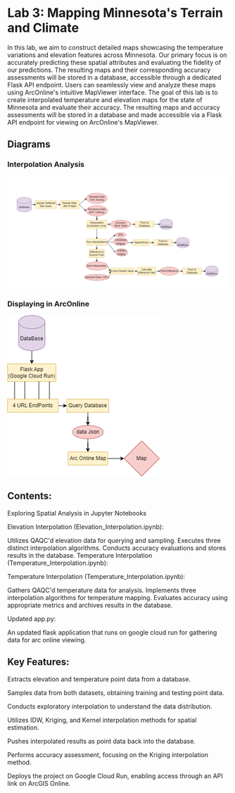 # Lab 3: Mapping Minnesota's Terrain and Climate

In this lab, we aim to construct detailed maps showcasing the temperature variations and elevation features across Minnesota. Our primary focus is on accurately predicting these spatial attributes and evaluating the fidelity of our predictions. The resulting maps and their corresponding accuracy assessments will be stored in a database, accessible through a dedicated Flask API endpoint. Users can seamlessly view and analyze these maps using ArcOnline's intuitive MapViewer interface.
The goal of this lab is to create interpolated temperature and elevation maps for the state of Minnesota and evaluate their accuracy. The resulting maps and accuracy assessments will be stored in a database and made accessible via a Flask API endpoint for viewing on ArcOnline's MapViewer.

## Diagrams

### Interpolation Analysis

![alt text](interpolation.png)


### Displaying in ArcOnline

![alt text](webapp.png)

## Contents:

Exploring Spatial Analysis in Jupyter Notebooks

Elevation Interpolation (Elevation_Interpolation.ipynb):

Utilizes QAQC'd elevation data for querying and sampling.
Executes three distinct interpolation algorithms.
Conducts accuracy evaluations and stores results in the database.
Temperature Interpolation (Temperature_Interpolation.ipynb):

Temperature Interpolation (Temperature_Interpolation.ipynb):

Gathers QAQC'd temperature data for analysis.
Implements three interpolation algorithms for temperature mapping.
Evaluates accuracy using appropriate metrics and archives results in the database.

Updated app.py:

An updated flask application that runs on google cloud run for gathering data for arc online viewing.


## Key Features:

Extracts elevation and temperature point data from a database.

Samples data from both datasets, obtaining training and testing point data.

Conducts exploratory interpolation to understand the data distribution.

Utilizes IDW, Kriging, and Kernel interpolation methods for spatial estimation.

Pushes interpolated results as point data back into the database.

Performs accuracy assessment, focusing on the Kriging interpolation method.

Deploys the project on Google Cloud Run, enabling access through an API link on ArcGIS Online.



